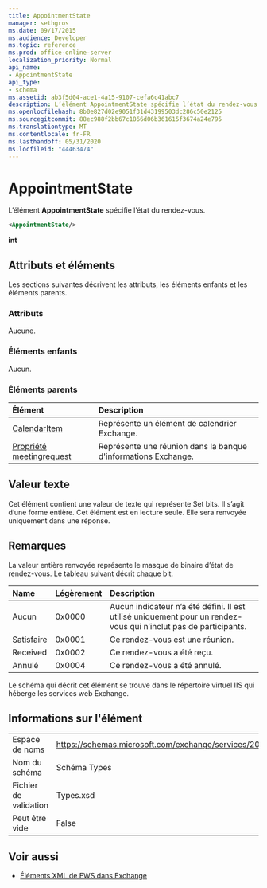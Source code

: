 ```yaml
---
title: AppointmentState
manager: sethgros
ms.date: 09/17/2015
ms.audience: Developer
ms.topic: reference
ms.prod: office-online-server
localization_priority: Normal
api_name:
- AppointmentState
api_type:
- schema
ms.assetid: ab3f5d04-ace1-4a15-9107-cefa6c41abc7
description: L’élément AppointmentState spécifie l’état du rendez-vous.
ms.openlocfilehash: 8b0e827d02e9051f31d43199503dc286c50e2125
ms.sourcegitcommit: 88ec988f2bb67c1866d06b361615f3674a24e795
ms.translationtype: MT
ms.contentlocale: fr-FR
ms.lasthandoff: 05/31/2020
ms.locfileid: "44463474"
---
```

# <a name="appointmentstate"></a>AppointmentState

L’élément **AppointmentState** spécifie l’état du rendez-vous. 
  
```XML
<AppointmentState/>
```

 **int**
## <a name="attributes-and-elements"></a>Attributs et éléments

Les sections suivantes décrivent les attributs, les éléments enfants et les éléments parents.
  
### <a name="attributes"></a>Attributs

Aucune.
  
### <a name="child-elements"></a>Éléments enfants

Aucun.
  
### <a name="parent-elements"></a>Éléments parents

|**Élément**|**Description**|
|:-----|:-----|
|[CalendarItem](calendaritem.md) <br/> |Représente un élément de calendrier Exchange.  <br/> |
|[Propriété meetingrequest](meetingrequest.md) <br/> |Représente une réunion dans la banque d'informations Exchange.  <br/> |
   
## <a name="text-value"></a>Valeur texte

Cet élément contient une valeur de texte qui représente Set bits. Il s’agit d’une forme entière. Cet élément est en lecture seule. Elle sera renvoyée uniquement dans une réponse.
  
## <a name="remarks"></a>Remarques

La valeur entière renvoyée représente le masque de binaire d’état de rendez-vous. Le tableau suivant décrit chaque bit.
  
|**Name**|**Légèrement**|**Description**|
|:-----|:-----|:-----|
|Aucun  <br/> |0x0000  <br/> |Aucun indicateur n’a été défini. Il est utilisé uniquement pour un rendez-vous qui n’inclut pas de participants.  <br/> |
|Satisfaire  <br/> |0x0001  <br/> |Ce rendez-vous est une réunion.  <br/> |
|Received  <br/> |0x0002  <br/> |Ce rendez-vous a été reçu.  <br/> |
|Annulé  <br/> |0x0004  <br/> |Ce rendez-vous a été annulé.  <br/> |
   
Le schéma qui décrit cet élément se trouve dans le répertoire virtuel IIS qui héberge les services web Exchange.
  
## <a name="element-information"></a>Informations sur l'élément

|||
|:-----|:-----|
|Espace de noms  <br/> |https://schemas.microsoft.com/exchange/services/2006/types  <br/> |
|Nom du schéma  <br/> |Schéma Types  <br/> |
|Fichier de validation  <br/> |Types.xsd  <br/> |
|Peut être vide  <br/> |False  <br/> |
   
## <a name="see-also"></a>Voir aussi

- [Éléments XML de EWS dans Exchange](ews-xml-elements-in-exchange.md)

